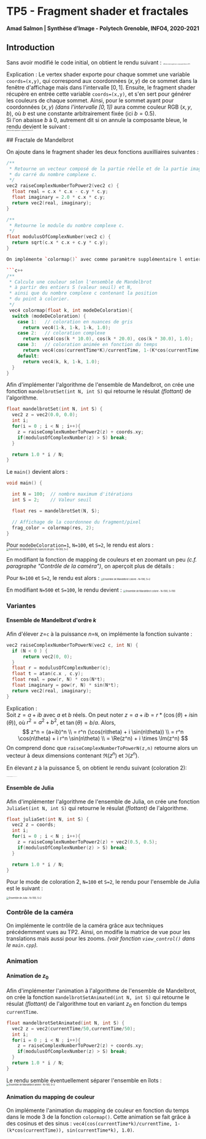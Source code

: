 # TP5 - Fragment shader et fractales

**Amad Salmon | Synthèse d’Image - Polytech Grenoble, INFO4, 2020-2021**

## Introduction  
Sans avoir modifié le code initial, on obtient le rendu suivant :
<img src="./Rapport.assets/rendu-initial_1.png" alt="Rendu initial original avec composante bleue à 50%" style="text-align:center;zoom:20%;" />

Explication : Le vertex shader exporte pour chaque sommet une variable `coords=(x,y)`, qui correspond aux coordonnées $(x,y)$ de ce sommet dans la fenêtre d'affichage mais dans l'intervalle $[0,1]$. Ensuite, le fragment shader récupère en entrée cette variable `coords=(x,y)`, et s'en sert pour générer les couleurs de chaque sommet. Ainsi, pour le sommet ayant pour coordonnées $(x,y)$ _(dans l'intervalle $[0,1]$)_ aura comme couleur RGB $(x,y,b)$, où $b$ est une constante arbitrairement fixée (ici $b=0.5$).  
Si l'on abaisse $b$ à $0$, autrement dit si on annule la composante bleue, le rendu devient le suivant :  
<img src="./Rapport.assets/rendu-initial_3.png" alt="Rendu initial original avec composante bleue à 0%" style="text-align:center;zoom:20%;" />


<div style="page-break-after: always; break-after: page;"></div>
## Fractale de Mandelbrot

On ajoute dans le fragment shader les deux fonctions auxilliaires suivantes :

```c++
/**
 * Retourne un vecteur composé de la partie réelle et de la partie imaginaire 
 * du carré du nombre complexe c.
 */
vec2 raiseComplexNumberToPower2(vec2 c) {
  float real = c.x * c.x - c.y * c.y;
  float imaginary = 2.0 * c.x * c.y;
  return vec2(real, imaginary);
}

/**
 * Retourne le module du nombre complexe c.
 */
float modulusOfComplexNumber(vec2 c) {
  return sqrt(c.x * c.x + c.y * c.y);
}

On implémente `colormap()` avec comme paramètre supplémentaire l entier supplémentaire `modeDeColoration` qui peut prendre comme valeur 1, 2, ou 3 afin d'afficher différentes couleurs.

​```c++
/**
 * Calcule une couleur selon l'ensemble de Mandelbrot
 * à partir des entiers S (valeur seuil) et N,
 * ainsi que du nombre complexe c contenant la position
 * du point à colorier.
 */
 vec4 colormap(float k, int modeDeColoration){
  switch (modeDeColoration) {
    case 1:   // coloration en nuances de gris
      return vec4(1-k, 1-k, 1-k, 1.0);
    case 2:   // coloration complexe
      return vec4(cos(k * 10.0), cos(k * 20.0), cos(k * 30.0), 1.0);
    case 3:   // coloration animée en fonction du temps 
      return vec4(cos(currentTime*K)/currentTime, 1-(K*cos(currentTime)), sin(currentTime*K), 1.0);
    default:
      return vec4(k, k, 1-k, 1.0);
  }
}
```

Afin d'implémenter l'algorithme de l'ensemble de Mandelbrot, on crée une fonction `mandelbrotSet(int N, int S)` qui retourne le résulat *(flottant)* de l'algorithme.

```c++
float mandelbrotSet(int N, int S) {
  vec2 z = vec2(0.0, 0.0);
  int i;
  for(i = 0 ; i < N ; i++){
    z = raiseComplexNumberToPower2(z) + coords.xy;
    if(modulusOfComplexNumber(z) > S) break;
  }

  return 1.0 * i / N;
}
```

Le `main()` devient alors :

```c++
void main() {

  int N = 100;  // nombre maximum d'itérations
  int S = 2;    // Valeur seuil

  float res = mandelbrotSet(N, S);

  // Affichage de la coordonnee du fragment/pixel
  frag_color = colormap(res, 2);
}
```

Pour `modeDeColoration=1`, `N=100`, et `S=2`, le rendu est alors :
<img src="./Rapport.assets/color1-k.png" alt="Ensemble de Mandelbrot en nuances de gris - N=100, S=2" style="text-align:center;zoom:40%;" />

En modifiant la fonction de mapping de couleurs et en zoomant un peu *(c.f. paragraphe "Contrôle de la caméra")*, on aperçoit plus de détails : 

Pour `N=100` et `S=2`, le rendu est alors :
<img src="./Rapport.assets/n100s2.png" alt="Ensemble de Mandelbrot colorié - N=100, S=2" style="text-align:center;zoom:40%;" />

En modifiant `N=500` et `S=100`, le rendu devient :
<img src="./Rapport.assets/n500s100.png" alt="Ensemble de Mandelbrot colorié - N=500, S=100" style="text-align:center;zoom:40%;" />


<div style="page-break-after: always; break-after: page;"></div>

### Variantes

#### Ensemble de Mandelbrot d'ordre $k$

Afin d'élever $z$=`c` à la puissance $n$=`N`, on implémente la fonction suivante : 

```c++
vec2 raiseComplexNumberToPowerN(vec2 c, int N) {
  if (N < 0 ) {
      return vec2(0, 0);
  }
  float r = modulusOfComplexNumber(c);
  float t = atan(c.x , c.y);
  float real = pow(r, N) * cos(N*t);
  float imaginary = pow(r, N) * sin(N*t);
  return vec2(real, imaginary);
}
```

Explication :  
Soit $z = a + ib$ avec $a$ et $b$ réels.
On peut noter  $z = a + ib = r*(\cos(\theta) + i\sin(\theta))$,
où $r^2 = a^2 + b^2$, et $\tan(\theta) = b / a$. Alors,  
$$
z^n = (a+ib)^n \\
    = r^n  (\cos(n\theta) + i  \sin(n\theta)) \\
    = r^n  \cos(n\theta)  +  i  r^n  \sin(n\theta) \\
    =    \Re(z^n)     +     i \times \Im(z^n)
$$
On comprend donc que `raiseComplexNumberToPowerN(z,n)` retourne alors un vecteur à deux dimensions contenant $\Re(z^n)$ et $\Im(z^n)$.  

En élevant $z$ à la puissance 5, on obtient le rendu suivant (coloration 2):

<img src="./Rapport.assets/zpower5.png" alt="Ensemble de Mandelbrot à z^5 - N=100, S=2" style="text-align:center;zoom:9%;" />

<div style="page-break-after: always; break-after: page;"></div>

#### Ensemble de Julia

Afin d'implémenter l'algorithme de l'ensemble de Julia, on crée une fonction `JuliaSet(int N, int S)` qui retourne le résulat *(flottant)* de l'algorithme.

```c++
float juliaSet(int N, int S) {
  vec2 z = coords;
  int i;
  for(i = 0 ; i < N ; i++){
    z = raiseComplexNumberToPower2(z) + vec2(0.5, 0.5);
    if(modulusOfComplexNumber(z) > S) break;
  }

  return 1.0 * i / N;
}
```

Pour le mode de coloration 2, `N=100` et `S=2`, le rendu pour l'ensemble de Julia est le suivant :

<img src="./Rapport.assets/julia.png" alt="Ensemble de Julia - N=100, S=2" style="text-align:center;zoom:40%;" />

<div style="page-break-after: always; break-after: page;"></div>

### Contrôle de la caméra

On implémente le contrôle de la caméra grâce aux techniques précédemment vues au TP2. Ainsi, on modifie la matrice de vue pour les translations mais aussi pour les zooms. *(voir fonction `view_control()` dans le `main.cpp`).*

### Animation

#### Animation de $z_0$

Afin d'implémenter l'animation à l'algorithme de l'ensemble de Mandelbrot, on crée la fonction `mandelbrotSetAnimated(int N, int S)` qui retourne le résulat *(flottant)* de l'algorithme tout en variant $z_0$ en fonction du temps `currentTime`.

```c++
float mandelbrotSetAnimated(int N, int S) {
  vec2 z = vec2(currentTime/50,currentTime/50);
  int i;
  for(i = 0 ; i < N ; i++){
    z = raiseComplexNumberToPower2(z) + coords.xy;
    if(modulusOfComplexNumber(z) > S) break;
  }
  return 1.0 * i / N;
}
```

Le rendu semble éventuellement séparer l'ensemble en îlots :  
<img src="./Rapport.assets/animatedmandelbrot.png" alt="Ensemble de Mandelbrot animé - N=100, S=2" style="text-align:center;zoom:40%;" />

#### Animation du mapping de couleur

On implémente l'animation du mapping de couleur en fonction du temps dans le mode 3 de la fonction `colormap()`. Cette animation se fait grâce à des cosinus et des sinus : `vec4(cos(currentTime*k)/currentTime, 1-(k*cos(currentTime)), sin(currentTime*k), 1.0)`.
